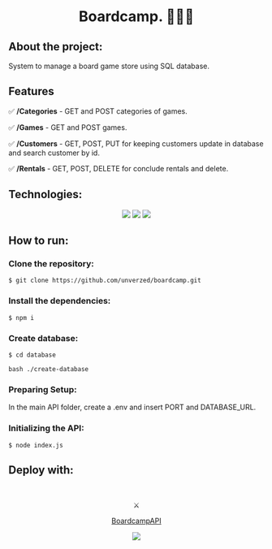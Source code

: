 <div align="center">
<h1>Boardcamp. 🧙🏼‍♀️</h1>
</div>

<h2>About the project:</h2>
<p>System to manage a board game store using SQL database.</p>
<h2>Features</h2>
<p> ✅ <b>/Categories</b> - GET and POST categories of games.
<p> ✅ <b>/Games</b> - GET and POST games.</p>
<p> ✅ <b>/Customers</b> - GET, POST, PUT for keeping customers update in database and search customer by id. </p>
<p> ✅ <b>/Rentals</b> - GET, POST, DELETE for conclude rentals and delete.</p>

<h2>Technologies:</h2>
<div align="center">
<img src="https://img.shields.io/badge/node.js-6DA55F?style=for-the-badge&logo=node.js&logoColor=white"/>
<img src="https://img.shields.io/badge/postgres-%23316192.svg?style=for-the-badge&logo=postgresql&logoColor=white"/>
<img src="https://img.shields.io/badge/javascript-%23323330.svg?style=for-the-badge&logo=javascript&logoColor=%23F7DF1E"/>
  
</div>

<h2>How to run:</h2>
<h3>Clone the repository:</h3>

```
$ git clone https://github.com/unverzed/boardcamp.git
```

<h3>Install the dependencies:</h3>

```
$ npm i
```
<h3>Create database:</h3>

```
$ cd database

bash ./create-database 
```

<h3>Preparing Setup:</h3>

<p>In the main API folder, create a .env and insert PORT and DATABASE_URL.</p>

<h3>Initializing the API:</h3>

```
$ node index.js
```

<h2>Deploy with:</h2>
<div align="center">
  <br>
  <p>⚔️</p>
    <a href="https://boardcamp-proj.herokuapp.com/">BoardcampAPI</a></p>
  <img src="https://img.shields.io/badge/heroku-%23430098.svg?style=for-the-badge&logo=heroku&logoColor=white"/>
</div>
